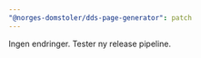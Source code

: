 ```yaml
---
"@norges-domstoler/dds-page-generator": patch
---
```


Ingen endringer. Tester ny release pipeline.

